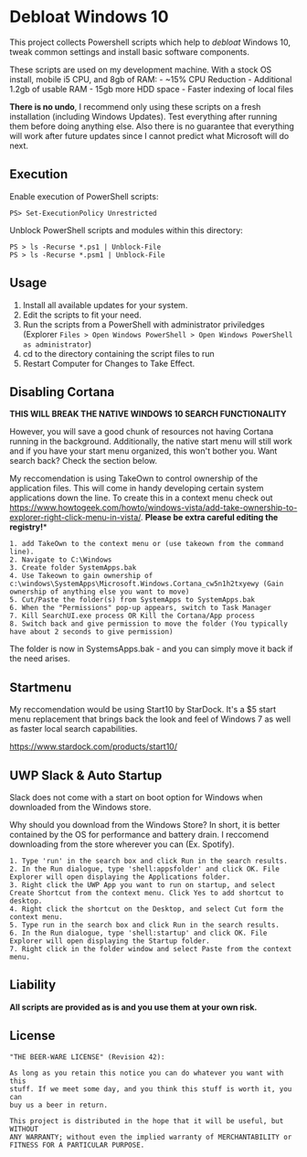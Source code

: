 # Debloat Windows 10

This project collects Powershell scripts which help to *debloat* Windows 10,
tweak common settings and install basic software components.

These scripts are used on my development machine. With a stock OS install, mobile i5 CPU, and 8gb of RAM:
    - ~15% CPU Reduction
    - Additional 1.2gb of usable RAM
    - 15gb more HDD space
    - Faster indexing of local files

**There is no undo**, I recommend only using these scripts on a fresh
installation (including Windows Updates). Test everything after running them
before doing anything else. Also there is no guarantee that everything will
work after future updates since I cannot predict what Microsoft will do next.

## Execution

Enable execution of PowerShell scripts:

    PS> Set-ExecutionPolicy Unrestricted

Unblock PowerShell scripts and modules within this directory:

    PS > ls -Recurse *.ps1 | Unblock-File
    PS > ls -Recurse *.psm1 | Unblock-File

## Usage

1. Install all available updates for your system.
2. Edit the scripts to fit your need.
3. Run the scripts from a PowerShell with administrator priviledges (Explorer `Files > Open Windows PowerShell > Open Windows PowerShell as administrator`)
4. cd to the directory containing the script files to run
5. Restart Computer for Changes to Take Effect.

## Disabling Cortana

**THIS WILL BREAK THE NATIVE WINDOWS 10 SEARCH FUNCTIONALITY**

However, you will save a good chunk of resources not having Cortana running in the background. Additionally, the native start menu will still work and if you have your start menu organized, this won't bother you. Want search back? Check the section below.

My reccomendation is using TakeOwn to control ownership of the application files. This will come in handy developing certain system applications down the line. To create this in a context menu check out https://www.howtogeek.com/howto/windows-vista/add-take-ownership-to-explorer-right-click-menu-in-vista/. **Please be extra careful editing the registry!***

    1. add TakeOwn to the context menu or (use takeown from the command line).
    2. Navigate to C:\Windows
    3. Create folder SystemApps.bak
    4. Use Takeown to gain ownership of c:\windows\SystemApps\Microsoft.Windows.Cortana_cw5n1h2txyewy (Gain ownership of anything else you want to move)
    5. Cut/Paste the folder(s) from SystemApps to SystemApps.bak
    6. When the "Permissions" pop-up appears, switch to Task Manager
    7. Kill SearchUI.exe process OR Kill the Cortana/App process 
    8. Switch back and give permission to move the folder (You typically have about 2 seconds to give permission)

The folder is now in SystemsApps.bak - and you can simply move it back if the need arises.


## Startmenu

My reccomendation would be using Start10 by StarDock. It's a $5 start menu replacement that brings back the look and feel of Windows 7 as well as faster local search capabilities. 

https://www.stardock.com/products/start10/

## UWP Slack & Auto Startup
Slack does not come with a start on boot option for Windows when downloaded from the Windows store.

Why should you download from the Windows Store? In short, it is better contained by the OS for performance and battery drain. I reccomend downloading from the store wherever you can (Ex. Spotify). 

    1. Type 'run' in the search box and click Run in the search results.
    2. In the Run dialogue, type 'shell:appsfolder' and click OK. File Explorer will open displaying the Applications folder.
    3. Right click the UWP App you want to run on startup, and select Create Shortcut from the context menu. Click Yes to add shortcut to desktop.
    4. Right click the shortcut on the Desktop, and select Cut form the context menu.
    5. Type run in the search box and click Run in the search results.
    6. In the Run dialogue, type 'shell:startup' and click OK. File Explorer will open displaying the Startup folder.
    7. Right click in the folder window and select Paste from the context menu.

## Liability

**All scripts are provided as is and you use them at your own risk.**

## License

    "THE BEER-WARE LICENSE" (Revision 42):

    As long as you retain this notice you can do whatever you want with this
    stuff. If we meet some day, and you think this stuff is worth it, you can
    buy us a beer in return.

    This project is distributed in the hope that it will be useful, but WITHOUT
    ANY WARRANTY; without even the implied warranty of MERCHANTABILITY or
    FITNESS FOR A PARTICULAR PURPOSE.
